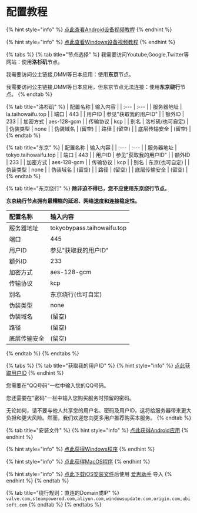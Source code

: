 # 配置教程

{% hint style="info" %}
[点此查看Android设备视频教程](http://v2ray.taihowaifu.top/Android.mp4)
{% endhint %}

{% hint style="info" %}
[点此查看Windows设备视频教程](http://v2ray.taihowaifu.top/Windows.mp4)
{% endhint %}

{% tabs %}
{% tab title="节点选择" %}
我需要访问Youtube,Google,Twitter等网站：使用**洛杉矶**节点。

我需要访问公主链接,DMM等日本应用：使用**东京**节点。

我需要访问公主链接,DMM等日本应用，但东京节点无法连接：使用**东京绕行**节点。
{% endtab %}

{% tab title="洛杉矶" %}
| 配置名称 | 输入内容 |
| :--- | :--- |
| 服务器地址 | la.taihowaifu.top |
| 端口 | 443 |
| 用户ID | 参见"获取我的用户ID" |
| 额外ID | 233 |
| 加密方式 | aes-128-gcm |
| 传输协议 | kcp |
| 别名 | 洛杉矶\(也可自定\) |
| 伪装类型 | none |
| 伪装域名 | \(留空\) |
| 路径 | \(留空\) |
| 底层传输安全 | \(留空\) |
{% endtab %}

{% tab title="东京" %}
| 配置名称 | 输入内容 |
| :--- | :--- |
| 服务器地址 | tokyo.taihowaifu.top |
| 端口 | 443 |
| 用户ID | 参见"获取我的用户ID" |
| 额外ID | 233 |
| 加密方式 | aes-128-gcm |
| 传输协议 | kcp |
| 别名 | 东京\(也可自定\) |
| 伪装类型 | none |
| 伪装域名 | \(留空\) |
| 路径 | \(留空\) |
| 底层传输安全 | \(留空\) |
{% endtab %}

{% tab title="东京绕行" %}
**除非迫不得已，您不应使用东京绕行节点。**

**东京绕行节点拥有最糟糕的延迟、网络速度和连接稳定性。**

| **配置名称** | 输入内容 |
| :--- | :--- |
| 服务器地址 | tokyobypass.taihowaifu.top |
| 端口 | 445 |
| 用户ID | 参见"获取我的用户ID" |
| 额外ID | 233 |
| 加密方式 | aes-128-gcm |
| 传输协议 | kcp |
| 别名 | 东京绕行\(也可自定\) |
| 伪装类型 | none |
| 伪装域名 | \(留空\) |
| 路径 | \(留空\) |
| 底层传输安全 | \(留空\) |
{% endtab %}
{% endtabs %}

{% tabs %}
{% tab title="获取我的用户ID" %}
{% hint style="info" %}
[点此获取用户ID](http://v2ray.taihowaifu.top/)
{% endhint %}

您需要在"QQ号码"一栏中输入您的QQ号码。

您还需要在"密码"一栏中输入您购买服务时预留的密码。

无论如何，请不要与他人共享您的用户名、密码及用户ID，这将给服务器带来更大负担和更大风险。然而，我们欢迎您向更多用户推荐购买本服务。
{% endtab %}

{% tab title="安装文件" %}
{% hint style="info" %}
[点此获得Android应用](http://v2ray.taihowaifu.top/V2ray.apk)
{% endhint %}

{% hint style="info" %}
[点此获得Windows程序](http://v2ray.taihowaifu.top/V2ray.zip)
{% endhint %}

{% hint style="info" %}
[点此获得MacOS程序](http://v2ray.taihowaifu.top/V2rayX.app.zip)
{% endhint %}

{% hint style="info" %}
[点此下载iOS安装文件](http://v2ray.taihowaifu.top/Shadowrocket.ipa)后使用 [爱思助手](https://www.i4.cn/) 导入
{% endhint %}
{% endtab %}

{% tab title="绕行规则：直连的Domain或IP" %}
`valve.com,steampowered.com,aliyun.com,windowsupdate.com,origin.com,ubisoft.com`
{% endtab %}
{% endtabs %}



